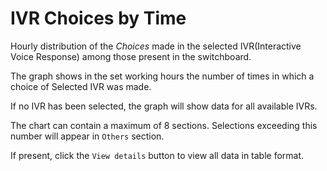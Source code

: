 # IVR Choices by Time

Hourly distribution of the *Choices* made in the selected IVR(Interactive Voice Response)
  among those present in the switchboard.

The graph shows in the set working hours the number of times in which a choice of
Selected IVR was made.

If no IVR has been selected, the graph will show data for all available IVRs.

The chart can contain a maximum of 8 sections. Selections exceeding this number
will appear in ``Others`` section.

If present, click the ``View details`` button to view all data
in table format.
